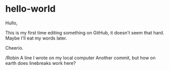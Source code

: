 # hello-world
Hullo,

This is my first time editing something on GitHub, it doesn't seem that hard. Maybe I'll eat my words later. 

Cheerio.

/Robin
A line I wrote on my local computer
Another commit, but how on earth does linebreaks work here?
